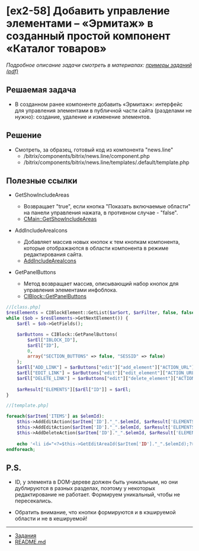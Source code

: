 # [ex2-58] Добавить управление элементами – «Эрмитаж» в созданный простой компонент «Каталог товаров»

*Подробное описание задачи смотреть в материалах: [примеры заданий (pdf)](../pubinfo/Ex2AllType.pdf)*

## Решаемая задача

* В созданном ранее компоненте добавить «Эрмитаж»: интерфейс для управления элементами в публичной части сайта (разделами не нужно): создание, удаление и изменение элементов.

## Решение

* Смотреть, за образец, готовый код из компонента "news.line"
    * /bitrix/components/bitrix/news.line/component.php
    * /bitrix/components/bitrix/news.line/templates/.default/template.php

## Полезные ссылки

* GetShowIncludeAreas
    * Возвращает "true", если кнопка "Показать включаемые области" на панели управления нажата, в противном случае - "false".
    * [CMain::GetShowIncludeAreas](https://dev.1c-bitrix.ru/api_help/main/reference/cmain/getshowincludeareas.php)

* AddIncludeAreaIcons
    * Добавляет массив новых кнопок к тем кнопкам компонента, которые отображаются в области компонента в режиме редактирования сайта.
    * [AddIncludeAreaIcons](https://dev.1c-bitrix.ru/api_help/main/reference/cbitrixcomponent/addincludeareaicons.php)

* GetPanelButtons
    * Метод возвращает массив, описывающий набор кнопок для управления элементами инфоблока.
    * [CIBlock::GetPanelButtons](https://dev.1c-bitrix.ru/api_help/iblock/classes/ciblock/getpanelbuttons.php)

```php
//[class.php]
$resElements = CIBlockElement::GetList($arSort, $arFilter, false, false, $arSelect);
while ($ob = $resElements->GetNextElement()) {
    $arEl = $ob->GetFields();

    $arButtons = CIBlock::GetPanelButtons(
        $arEl["IBLOCK_ID"],
        $arEl["ID"],
        0,
        array("SECTION_BUTTONS" => false, "SESSID" => false)
    );
    $arEl["ADD_LINK"] = $arButtons["edit"]["add_element"]["ACTION_URL"];
    $arEl["EDIT_LINK"] = $arButtons["edit"]["edit_element"]["ACTION_URL"];
    $arEl["DELETE_LINK"] = $arButtons["edit"]["delete_element"]["ACTION_URL"];
    
    $arResult["ELEMENTS"][$arEl["ID"]] = $arEl;
}

//[template.php]

foreach($arItem['ITEMS'] as $elemId):
    $this->AddEditAction($arItem['ID']."_".$elemId, $arResult['ELEMENTS'][$elemId]['ADD_LINK'], CIBlock::GetArrayByID($arResult['ELEMENTS'][$elemId]["IBLOCK_ID"], "ELEMENT_ADD"));
    $this->AddEditAction($arItem['ID']."_".$elemId, $arResult['ELEMENTS'][$elemId]['EDIT_LINK'], CIBlock::GetArrayByID($arResult['ELEMENTS'][$elemId]["IBLOCK_ID"], "ELEMENT_EDIT"));
    $this->AddDeleteAction($arItem['ID']."_".$elemId, $arResult['ELEMENTS'][$elemId]['DELETE_LINK'], CIBlock::GetArrayByID($arResult['ELEMENTS'][$elemId]["IBLOCK_ID"], "ELEMENT_DELETE"), array("CONFIRM" => GetMessage('CT_BPS_ELEMENT_DELETE_CONFIRM')));
   
    echo '<li id="<?=$this->GetEditAreaId($arItem['ID']."_".$elemId);?>"></li>';
endforeach; 
```
## P.S.

* ID, у элемента в DOM-дереве должен быть уникальным, но они дублируются в разных разделах, поэтому у некоторых редактирование не работает. Формируем уникальный, чтобы не пересекались.

* Обратить внимание, что кнопки формируются и в кэшируемой области и не в кешируемой!

____
* [Задания](tasks.md)
* [README.md](../../README.md)